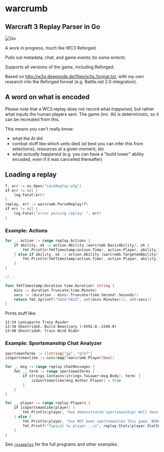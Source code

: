 # warcrumb
## Warcraft 3 Replay Parser in Go

![Go](https://github.com/efskap/warcrumb/workflows/Go/badge.svg)

A work in progress, much like WC3 Reforged.

Pulls out metadata, chat, and game events (to some extent).

Supports all versions of the game, including Reforged.

Based on http://w3g.deepnode.de/files/w3g_format.txt, with my own research into the Reforged format (e.g. Battle.net 2.0 integration).

## A word on what is encoded

Please note that a WC3 replay does not record what _happened_, but rather what inputs the human players sent. The game (inc. AI) is deterministic, so it can be recreated from this.

This means you can't really know:

- what the AI did
- combat stuff like which units died (at best you can infer this from selections), resources at a given moment, etc 
- what _actually happened_ (e.g. you can have a "build tower" ability encoded, even if it was cancelled thereafter)


## Loading a replay

```go
f, err := os.Open("LastReplay.w3g")
if err != nil {
    log.Fatal(err)
}
replay, err := warcrumb.ParseReplay(f)
if err != nil {
    log.Fatal("error parsing replay: ", err)
}
```

### Example: Actions

```go
for _, action := range replay.Actions {
    if ability, ok := action.Ability.(warcrumb.BasicAbility); ok {
        fmt.Println(fmtTimestamp(action.Time), action.Player, ability.ItemId.String())
    } else if ability, ok := action.Ability.(warcrumb.TargetedAbility); ok {
        fmt.Println(fmtTimestamp(action.Time), action.Player, ability.ItemId.String(), ability.Target)
    }
}

// ---

func fmtTimestamp(duration time.Duration) string {
	mins := duration.Truncate(time.Minute)
	secs := (duration - mins).Truncate(time.Second).Seconds()
	return fmt.Sprintf("%02d:%02d", int(mins.Minutes()), int(secs))
}

```

Prints stuff like:
```
13:34 LeoLaporte Train Raider
13:38 Ghostridah. Build Beastiary (-6592.0,-2240.0)
13:40 Ghostridah. Train Wind Rider 
```

### Example: Sportsmanship Chat Analyzer

```go
sportsmanTerms := []string{"gg", "glhf"}
isSportsmanlike := make(map[*warcrumb.Player]bool)

for _, msg := range replay.ChatMessages {
    for _, term := range sportsmanTerms {
        if strings.Contains(strings.ToLower(msg.Body), term) {
            isSportsmanlike[msg.Author.Player] = true
        }
    }
}

for _, player := range replay.Players {
    if isSportsmanlike[player] {
        fmt.Println(player, "has demonstrated sportsmanship! Well done!")
    } else {
        fmt.Println(player, "has NOT been sportsmanlike this game. BOOOOO!")
        fmt.Printf("Typical %s player...\n", replay.Slots[player.SlotId].Race)
    }
}
```

See [`/examples`](examples) for the full programs and other examples.
